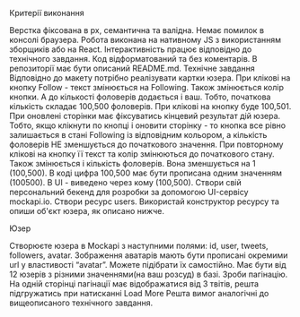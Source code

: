 Критерії виконання 

Верстка фіксована в рх, семантична та валідна. Немає помилок в консолі браузера. Робота виконана на нативному JS з використанням зборщиків або на React. Інтерактивність працює відповідно до технічного завдання. Код відформатований та без коментарів. В репозиторії має бути описаний README.md. Технічне завдання Відповідно до макету потрібно реалізувати картки юзера. При клікові на кнопку Follow - текст змінюється на Following. Також змінюється колір кнопки. А до кількості фоловерів додається і ваш. Тобто, початкова кількість складає 100,500 фоловерів. При клікові на кнопку буде 100,501. При оновлені сторінки має фіксуватись кінцевий результат дій юзера. Тобто, якщо клікнути по кнопці і оновити сторінку - то кнопка все рівно залишається в стані Following із відповідним кольором, а кількість фоловерів НЕ зменшується до початкового значення. При повторному клікові на кнопку її текст та колір змінюються до початкового стану. Також змінюється і кількість фоловерів. Вона зменшується на 1 (100,500). В коді цифра 100,500 має бути прописана одним значенням (100500). В UI - виведено через кому (100,500). Створи свій персональний бекенд для розробки за допомогою UI-сервісу mockapi.io. Створи ресурс users. Використай конструктор ресурсу та опиши об'єкт юзера, як описано нижче.

Юзер

Створюєте юзера в Mockapi з наступними полями: id, user, tweets, followers, avatar. Зображення аватарів мають бути прописані окремими url у властивості “avatar”. Можете підібрати їх самостійно. Має бути від 12 юзерів з різними значеннями(на ваш розсуд) в базі. Зроби пагінацію. На одній сторінці пагінації має відображатися від 3 твітів, решта підгружатись при натисканні Load More Решта вимог аналогічні до вищеописаного технічного завдання.